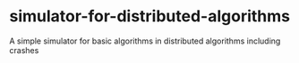 # simulator-for-distributed-algorithms
A simple simulator for basic algorithms in distributed algorithms including crashes
